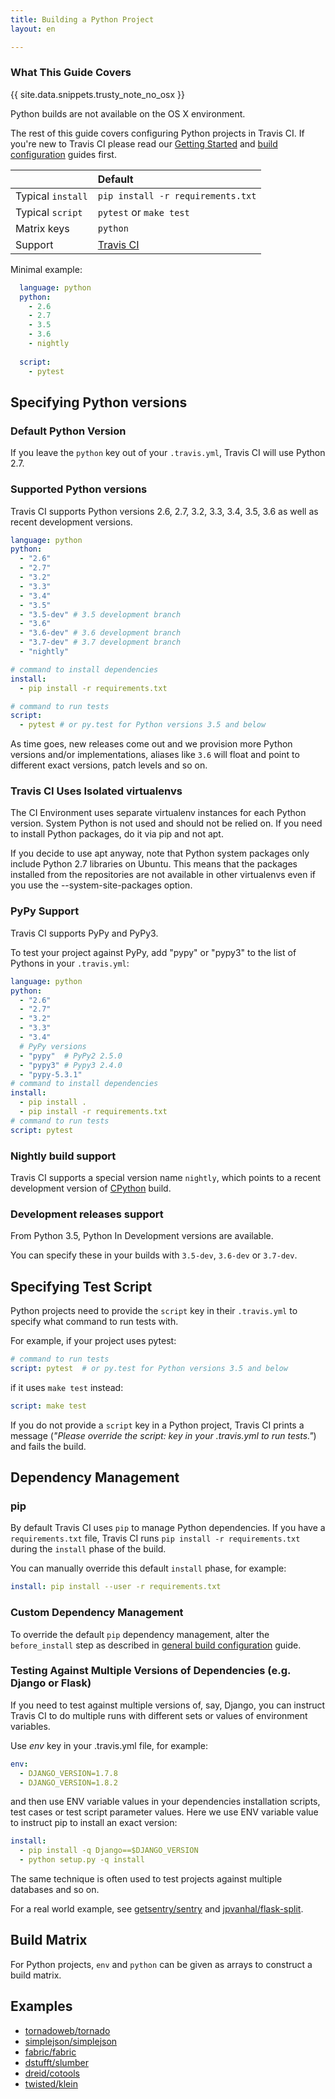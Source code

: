 ```yaml
---
title: Building a Python Project
layout: en

---
```


<div id="toc"></div>

### What This Guide Covers

{{ site.data.snippets.trusty_note_no_osx }}

Python builds are not available on the OS X environment.


The rest of this guide covers configuring Python projects in Travis CI. If you're
new to Travis CI please read our [Getting Started](/user/getting-started/) and
[build configuration](/user/customizing-the-build/) guides first.

<aside markdown="block" class="ataglance">

|                   | Default                                   |
|:------------------|:------------------------------------------|
| Typical `install` | `pip install -r requirements.txt`         |
| Typical `script`  | `pytest` or `make test`                   |
| Matrix keys       | `python`                                  |
| Support           | [Travis CI](mailto:support@travis-ci.com) |

Minimal example:
 
```yaml
  language: python
  python:
    - 2.6
    - 2.7
    - 3.5
    - 3.6
    - nightly
    
  script:
    - pytest
```
</aside>

## Specifying Python versions

### Default Python Version

If you leave the `python` key out of your `.travis.yml`, Travis CI will use Python 2.7.

### Supported Python versions

Travis CI supports Python versions 2.6, 2.7, 3.2, 3.3, 3.4, 3.5, 3.6 as well as recent development versions.

```yaml
language: python
python:
  - "2.6"
  - "2.7"
  - "3.2"
  - "3.3"
  - "3.4"
  - "3.5"
  - "3.5-dev" # 3.5 development branch
  - "3.6"
  - "3.6-dev" # 3.6 development branch
  - "3.7-dev" # 3.7 development branch
  - "nightly"

# command to install dependencies
install:
  - pip install -r requirements.txt

# command to run tests
script:
  - pytest # or py.test for Python versions 3.5 and below
```

As time goes, new releases come out and we provision more Python versions and/or
implementations, aliases like `3.6` will float and point to different exact versions,
patch levels and so on.

### Travis CI Uses Isolated virtualenvs

The CI Environment uses separate virtualenv instances for each Python
version. System Python is not used and should not be relied on. If you need
to install Python packages, do it via pip and not apt.

If you decide to use apt anyway, note that Python system packages only
include Python 2.7 libraries on Ubuntu. This means that the packages
installed from the repositories are not available in other virtualenvs even
if you use the --system-site-packages option.

### PyPy Support

Travis CI supports PyPy and PyPy3.

To test your project against PyPy, add "pypy" or "pypy3" to the list of Pythons
in your `.travis.yml`:

```yaml
language: python
python:
  - "2.6"
  - "2.7"
  - "3.2"
  - "3.3"
  - "3.4"
  # PyPy versions
  - "pypy"  # PyPy2 2.5.0
  - "pypy3" # Pypy3 2.4.0
  - "pypy-5.3.1"
# command to install dependencies
install:
  - pip install .
  - pip install -r requirements.txt
# command to run tests
script: pytest
```

### Nightly build support

Travis CI supports a special version name `nightly`, which points to
a recent development version of [CPython](https://bitbucket.org/mirror/cpython) build.

### Development releases support

From Python 3.5, Python In Development versions are available.

You can specify these in your builds with `3.5-dev`, `3.6-dev` or `3.7-dev`.

## Specifying Test Script

Python projects need to provide the `script` key in their `.travis.yml` to
specify what command to run tests with.

For example, if your project uses pytest:

```yaml
# command to run tests
script: pytest  # or py.test for Python versions 3.5 and below
```

if it uses `make test` instead:

```yaml
script: make test
```

If you do not provide a `script` key in a Python project, Travis CI prints a
message (_"Please override the script: key in your .travis.yml to run tests."_)
and fails the build.

## Dependency Management

### pip

By default Travis CI uses `pip` to manage Python dependencies. If you have a
`requirements.txt` file, Travis CI runs `pip install -r requirements.txt`
during the `install` phase of the build.

You can manually override this default `install` phase, for example:

```yaml
install: pip install --user -r requirements.txt
```

### Custom Dependency Management

To override the default `pip` dependency management, alter the `before_install`
step as described in [general build
configuration](/user/customizing-the-build/#Customizing-the-Installation-Step) guide.

### Testing Against Multiple Versions of Dependencies (e.g. Django or Flask)

If you need to test against multiple versions of, say, Django, you can instruct 
Travis CI to do multiple runs with different sets or values of environment variables.

Use *env* key in your .travis.yml file, for example:

```yaml
env:
  - DJANGO_VERSION=1.7.8
  - DJANGO_VERSION=1.8.2
```

and then use ENV variable values in your dependencies installation scripts, test 
cases or test script parameter values. Here we use ENV variable value to instruct 
pip to install an exact version:

```yaml
install:
  - pip install -q Django==$DJANGO_VERSION
  - python setup.py -q install
```

The same technique is often used to test projects against multiple databases and so on.

For a real world example, see [getsentry/sentry](https://github.com/getsentry/sentry/blob/master/.travis.yml) and [jpvanhal/flask-split](https://github.com/jpvanhal/flask-split/blob/master/.travis.yml).

## Build Matrix

For Python projects, `env` and `python` can be given as arrays
to construct a build matrix.

## Examples

- [tornadoweb/tornado](https://github.com/tornadoweb/tornado/blob/master/.travis.yml)
- [simplejson/simplejson](https://github.com/simplejson/simplejson/blob/master/.travis.yml)
- [fabric/fabric](http://github.com/fabric/fabric/blob/master/.travis.yml)
- [dstufft/slumber](https://github.com/dstufft/slumber/blob/master/.travis.yml)
- [dreid/cotools](https://github.com/dreid/cotools/blob/master/.travis.yml)
- [twisted/klein](https://github.com/twisted/klein/blob/master/.travis.yml)
